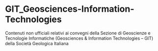 # GIT_Geosciences-Information-Technologies
Contenuti non ufficiali relativi ai convegni della Sezione di Geoscienze e Tecnologie Informatiche (Geosciences &amp; Information Technologies – GIT) della Società Geologica Italiana
